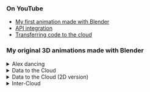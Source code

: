 
### On YouTube

- [My first animation made with Blender](https://youtu.be/zWdhYGzhVPs)
- [API integration](https://youtu.be/U4oGypuHEh0)
- [Transferring code to the cloud](https://youtu.be/b3r3MgwXIK0)

### My original 3D animations made with Blender

<details><summary>Alex dancing</summary>

https://user-images.githubusercontent.com/11053654/207283857-29e8251e-4817-49e6-abff-9a3ad2202211.mp4

</details>

<details><summary>Data to the Cloud</summary>
  
https://user-images.githubusercontent.com/11053654/207286824-2610a7fc-62e6-4928-ad35-85502f052f3c.mp4
  
</details>
  
<details><summary>Data to the Cloud (2D version)</summary>

https://user-images.githubusercontent.com/11053654/207285714-c19da870-8080-43ce-a4e5-95b83461c485.mp4

</details>

<details><summary>Inter-Cloud</summary>

https://user-images.githubusercontent.com/11053654/207287554-f0b58276-8570-4468-9528-6fc12391cf45.mp4

</details>

